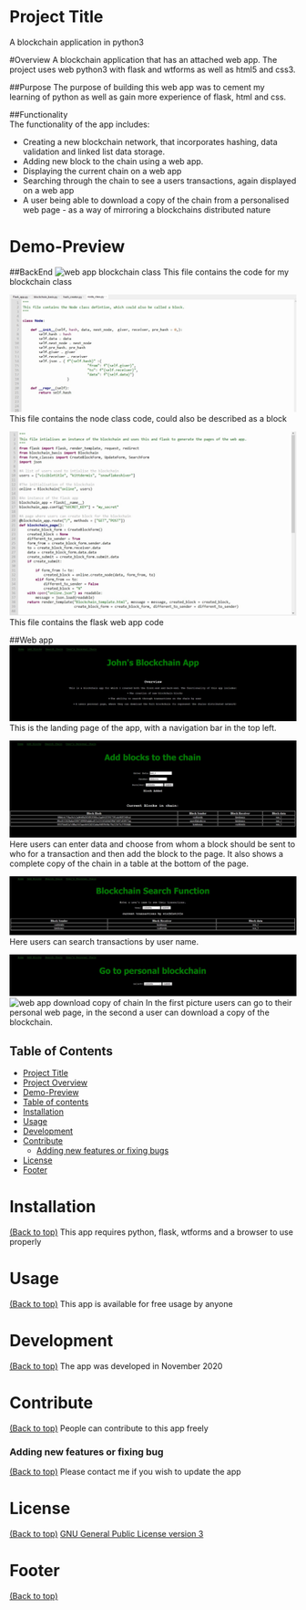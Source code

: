 # Project Title
A blockchain application in python3

#Overview
A blockchain application that has an attached web app. The project uses web python3 with flask and wtforms as well as html5 and css3.

##Purpose
The purpose of building this web app was to cement my learning of python as well as gain more experience of flask, html and css.

##Functionality  
The functionality of the app includes:
* Creating a new blockchain network, that incorporates hashing, data validation and linked list data storage.
* Adding new block to the chain using a web app.
* Displaying the current chain on a web app
* Searching through the chain to see a users transactions, again displayed on a web app
* A user being able to download a copy of the chain from a personalised web page - as a way of mirroring a blockchains distributed nature

# Demo-Preview

##BackEnd
![web app blockchain class](/pictures/blockhain_code.jpg)
This file contains the code for my blockchain class

![web app node class code](/pictures/node_code.jpg)
This file contains the node class code, could also be described as a block

![web app flask code](/pictures/flask_code.jpg)
This file contains the flask web app code


##Web app
![web app landing page](/pictures/landing_page.jpg)
This is the landing page of the app, with a navigation bar in the top left.

![web app add block page](/pictures/add_block_page.jpg)
Here users can enter data and choose from whom a block should be sent to who for a transaction and then add the block to the page. It also shows a complete copy of the chain in a table at the bottom of the page.

![web app search transaction page](/pictures/search_transactions_page.jpg)
Here users can search transactions by user name.

![web app choose user page](/pictures/user_page.jpg)
![web app download copy of chain](/pictures/download_chain.jpg)
In the first picture users can go to their personal web page, in the second a user can download a copy of the blockchain.


## Table of Contents
- [Project Title](#project-title)
- [Project Overview](#project-overview)
- [Demo-Preview](#demo-preview)
- [Table of contents](#table-of-contents)
- [Installation](#installation)
- [Usage](#usage)
- [Development](#development)
- [Contribute](#contribute)
    - [Adding new features or fixing bugs](#adding-new-features-or-fixing-bugs)
- [License](#license)
- [Footer](#footer)

# Installation
[(Back to top)](#table-of-contents)
This app requires python, flask, wtforms and a browser to use properly

# Usage
[(Back to top)](#table-of-contents)
This app is available for free usage by anyone

# Development
[(Back to top)](#table-of-contents)
The app was developed in November 2020

# Contribute
[(Back to top)](#table-of-contents)
People can contribute to this app freely

### Adding new features or fixing bug
[(Back to top)](#table-of-contents)
Please contact me if you wish to update the app

# License
[(Back to top)](#table-of-contents)
[GNU General Public License version 3](https://opensource.org/licenses/GPL-3.0)

# Footer
[(Back to top)](#table-of-contents)
